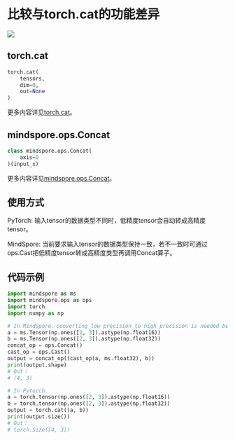 # 比较与torch.cat的功能差异

<a href="https://gitee.com/mindspore/docs/blob/r1.10/docs/mindspore/source_zh_cn/note/api_mapping/pytorch_diff/Concat.md" target="_blank"><img src="https://mindspore-website.obs.cn-north-4.myhuaweicloud.com/website-images/r1.9/resource/_static/logo_source.png"></a>

## torch.cat

```python
torch.cat(
    tensors,
    dim=0,
    out=None
)
```

更多内容详见[torch.cat](https://pytorch.org/docs/1.5.0/torch.html#torch.cat)。

## mindspore.ops.Concat

```python
class mindspore.ops.Concat(
    axis=0
)(input_x)
```

更多内容详见[mindspore.ops.Concat](https://mindspore.cn/docs/zh-CN/r1.10/api_python/ops/mindspore.ops.Concat.html#mindspore.ops.Concat)。

## 使用方式

PyTorch: 输入tensor的数据类型不同时，低精度tensor会自动转成高精度tensor。

MindSpore: 当前要求输入tensor的数据类型保持一致，若不一致时可通过ops.Cast把低精度tensor转成高精度类型再调用Concat算子。

## 代码示例

```python
import mindspore as ms
import mindspore.ops as ops
import torch
import numpy as np

# In MindSpore，converting low precision to high precision is needed before concat.
a = ms.Tensor(np.ones([2, 3]).astype(np.float16))
b = ms.Tensor(np.ones([2, 3]).astype(np.float32))
concat_op = ops.Concat()
cast_op = ops.Cast()
output = concat_op((cast_op(a, ms.float32), b))
print(output.shape)
# Out：
# (4, 3)

# In Pytorch.
a = torch.tensor(np.ones([2, 3]).astype(np.float16))
b = torch.tensor(np.ones([2, 3]).astype(np.float32))
output = torch.cat((a, b))
print(output.size())
# Out：
# torch.Size([4, 3])
```